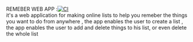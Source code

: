 REMEBER WEB APP :[![CI](https://github.com/IslamAbdelrahman00/WebTechProject2022/actions/workflows/ci.yml/badge.svg)](https://github.com/IslamAbdelrahman00/WebTechProject2022/actions/workflows/ci.yml)
<br />
it's a web application for making online lists to help you remeber the things you want to do from anywhere , the app
enables the user to create a list , the app enables the user to add and delete things to his list, or even delete the
whole list 

